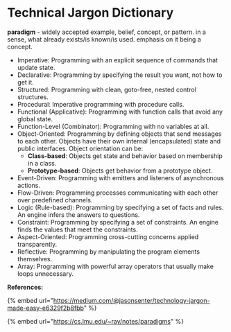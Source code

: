 # Technical Jargon Dictionary

**paradigm** - widely accepted example, belief, concept, or pattern. in a sense, what already exists/is known/is used. emphasis on it being a concept.

* Imperative: Programming with an explicit sequence of commands that update state.
* Declarative: Programming by specifying the result you want, not how to get it.
* Structured: Programming with clean, goto-free, nested control structures.
* Procedural: Imperative programming with procedure calls.
* Functional (Applicative): Programming with function calls that avoid any global state.
* Function-Level (Combinator): Programming with no variables at all.
* Object-Oriented: Programming by defining objects that send messages to each other. Objects have their own internal (encapsulated) state and public interfaces. Object orientation can be:
  * **Class-based**: Objects get state and behavior based on membership in a class.
  * **Prototype-based**: Objects get behavior from a prototype object.
* Event-Driven: Programming with emitters and listeners of asynchronous actions.
* Flow-Driven: Programming processes communicating with each other over predefined channels.
* Logic (Rule-based): Programming by specifying a set of facts and rules. An engine infers the answers to questions.
* Constraint: Programming by specifying a set of constraints. An engine finds the values that meet the constraints.
* Aspect-Oriented: Programming cross-cutting concerns applied transparently.
* Reflective: Programming by manipulating the program elements themselves.
* Array: Programming with powerful array operators that usually make loops unnecessary.



**References:**

{% embed url="https://medium.com/@jasonsenter/technology-jargon-made-easy-e6329f2b8fbb" %}

{% embed url="https://cs.lmu.edu/~ray/notes/paradigms" %}
